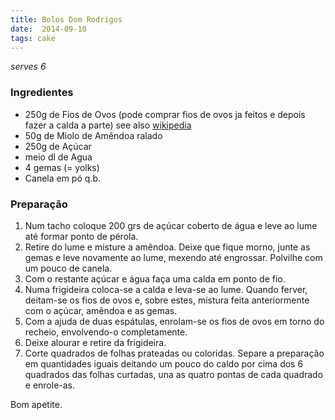 ```yaml
---
title: Bolos Dom Rodrigos
date:  2014-09-10
tags: cake
---
```


*serves 6*

### Ingredientes

-   250g de Fios de Ovos (pode comprar fios de ovos ja feitos e depois
    fazer a calda a parte) see also
    [wikipedia](http://en.wikipedia.org/wiki/Fios_de_ovos)
-   50g de Miolo de Amêndoa ralado
-   250g de Açúcar
-   meio dl de Agua
-   4 gemas (= yolks)
-   Canela em pó q.b.

### Preparação

1.  Num tacho coloque 200 grs de açúcar coberto de água e leve ao lume
    até formar ponto de pérola.
2.  Retire do lume e misture a amêndoa. Deixe que fique morno, junte as
    gemas e leve novamente ao lume, mexendo até engrossar. Polvilhe com
    um pouco de canela.
3.  Com o restante açúcar e água faça uma calda em ponto de fio.
4.  Numa frigideira coloca-se a calda e leva-se ao lume. Quando ferver,
    deitam-se os fios de ovos e, sobre estes, mistura feita
    anteriormente com o açúcar, amêndoa e as gemas.
5.  Com a ajuda de duas espátulas, enrolam-se os fios de ovos em torno
    do recheio, envolvendo-o completamente.
6.  Deixe alourar e retire da frigideira.
7.  Corte quadrados de folhas prateadas ou coloridas. Separe a
    preparação em quantidades iguais deitando um pouco do caldo por cima
    dos 6 quadrados das folhas curtadas, una as quatro pontas de cada
    quadrado e enrole-as.

Bom apetite.


